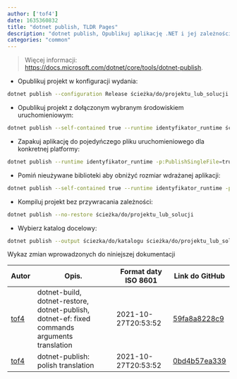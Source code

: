 ```yaml
---
author: ['tof4']
date: 1635360832
title: "dotnet publish, TLDR Pages"
description: "dotnet publish, Opublikuj aplikację .NET i jej zależności w celu wdrożenia na docelowym systemie."
categories: "common"
---
```

> Więcej informacji: <https://docs.microsoft.com/dotnet/core/tools/dotnet-publish>.

- Opublikuj projekt w konfiguracji wydania:

```bash
dotnet publish --configuration Release ścieżka/do/projektu_lub_solucji
```

- Opublikuj projekt z dołączonym wybranym środowiskiem uruchomieniowym:

```bash
dotnet publish --self-contained true --runtime identyfikator_runtime ścieżka/do/projektu_lub_solucji
```

- Zapakuj aplikację do pojedyńczego pliku uruchomieniowego dla konkretnej platformy:

```bash
dotnet publish --runtime identyfikator_runtime -p:PublishSingleFile=true ścieżka/do/projektu_lub_solucji
```

- Pomiń nieużywane biblioteki aby obniżyć rozmiar wdrażanej aplikacji:

```bash
dotnet publish --self-contained true --runtime identyfikator_runtime -p:PublishTrimmed=true ścieżka/do/projektu_lub_solucji
```

- Kompiluj projekt bez przywracania zależności:

```bash
dotnet publish --no-restore ścieżka/do/projektu_lub_solucji
```

- Wybierz katalog docelowy:

```bash
dotnet publish --output ściezka/do/katalogu ścieżka/do/projektu_lub_solucji
```
Wykaz zmian wprowadzonych do niniejszej dokumentacji


Autor | Opis. | Format daty ISO 8601 | Link do GitHub
------|-----|-----|-----
[tof4](mailto:bartlomiej.tota@outlook.com) | dotnet-build, dotnet-restore, dotnet-publish, dotnet-ef: fixed commands arguments translation | 2021-10-27T20:53:52 | [59fa8a8228c9](https://github.com/tldr-pages/tldr/commit/59fa8a8228c93e61fd2712f5218cbd5a3897b091)
[tof4](mailto:bartlomiej.tota@outlook.com) | dotnet-publish: polish translation | 2021-10-27T20:53:52 | [0bd4b57ea339](https://github.com/tldr-pages/tldr/commit/0bd4b57ea3399556f0bf166b087ed212bb6fedef)

